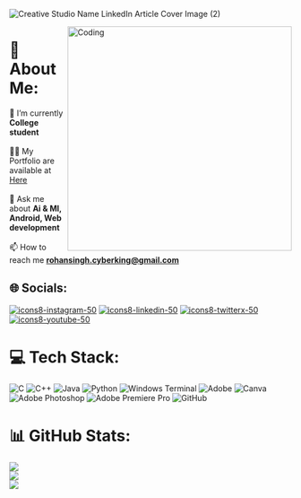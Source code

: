 ![Creative Studio Name LinkedIn Article Cover Image (2)](https://github.com/user-attachments/assets/df8a3d9c-506c-4dfa-9d5a-8d8427ca53c1)

<img align="right" alt="Coding" width="400" src="https://raw.githubusercontent.com/secretcombatant/secretcombatant/0f9127f3f5b7f508999df9ae74a568bde6d06a78/ai-generated-8775232_640.jpg">

# 💫 About Me:
🌱 I’m currently **College student**<br><br>👨‍💻 My Portfolio are available at [Here](https://rohansinghportfolio.blogspot.com)<br><br>💬 Ask me about **Ai & Ml, Android, Web development**<br><br>📫 How to reach me **rohansingh.cyberking@gmail.com**


## 🌐 Socials:
[![icons8-instagram-50](https://github.com/user-attachments/assets/a43bef0c-bb37-4193-8c67-7df4313295b9)](https://instagram.com/secretcombatant) [![icons8-linkedin-50](https://github.com/user-attachments/assets/e1f4a504-e557-4009-9871-0abb8d2c907b)](https://linkedin.com/in/secret-combatant) [![icons8-twitterx-50](https://github.com/user-attachments/assets/b4402062-a39e-4bca-b489-a156dc71dfca)](https://x.com/secretcombatant) [![icons8-youtube-50](https://github.com/user-attachments/assets/7f316c94-48d3-4906-991a-da51a6f214eb)](https://youtube.com/@secret_combatant) 

# 💻 Tech Stack:
![C](https://img.shields.io/badge/c-%2300599C.svg?style=for-the-badge&logo=c&logoColor=white) ![C++](https://img.shields.io/badge/c++-%2300599C.svg?style=for-the-badge&logo=c%2B%2B&logoColor=white) ![Java](https://img.shields.io/badge/java-%23ED8B00.svg?style=for-the-badge&logo=openjdk&logoColor=white) ![Python](https://img.shields.io/badge/python-3670A0?style=for-the-badge&logo=python&logoColor=ffdd54) ![Windows Terminal](https://img.shields.io/badge/Windows%20Terminal-%234D4D4D.svg?style=for-the-badge&logo=windows-terminal&logoColor=white) ![Adobe](https://img.shields.io/badge/adobe-%23FF0000.svg?style=for-the-badge&logo=adobe&logoColor=white) ![Canva](https://img.shields.io/badge/Canva-%2300C4CC.svg?style=for-the-badge&logo=Canva&logoColor=white) ![Adobe Photoshop](https://img.shields.io/badge/adobe%20photoshop-%2331A8FF.svg?style=for-the-badge&logo=adobe%20photoshop&logoColor=white) ![Adobe Premiere Pro](https://img.shields.io/badge/Adobe%20Premiere%20Pro-9999FF.svg?style=for-the-badge&logo=Adobe%20Premiere%20Pro&logoColor=white) ![GitHub](https://img.shields.io/badge/github-%23121011.svg?style=for-the-badge&logo=github&logoColor=white)
# 📊 GitHub Stats:
![](https://github-readme-stats.vercel.app/api?username=rohansingh2612&theme=radical&hide_border=false&include_all_commits=true&count_private=false)<br/>
![](https://github-readme-streak-stats.herokuapp.com/?user=rohansingh2612&theme=radical&hide_border=false)<br/>
![](https://github-readme-stats.vercel.app/api/top-langs/?username=rohansingh2612&theme=radical&hide_border=false&include_all_commits=true&count_private=false&layout=compact)
